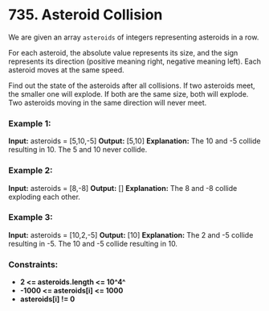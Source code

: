 # 735. Asteroid Collision

We are given an array `asteroids` of integers representing asteroids in a row.

For each asteroid, the absolute value represents its size, and the sign represents its direction (positive meaning right, negative meaning left). Each asteroid moves at the same speed.

Find out the state of the asteroids after all collisions. If two asteroids meet, the smaller one will explode. If both are the same size, both will explode. Two asteroids moving in the same direction will never meet.


### Example 1:
**Input:** asteroids = [5,10,-5]
**Output:** [5,10]
**Explanation:** The 10 and -5 collide resulting in 10. The 5 and 10 never collide.

### Example 2:
**Input:** asteroids = [8,-8]
**Output:** []
**Explanation:** The 8 and -8 collide exploding each other.

### Example 3:
**Input:** asteroids = [10,2,-5]
**Output:** [10]
**Explanation:** The 2 and -5 collide resulting in -5. The 10 and -5 collide resulting in 10.
 

### Constraints:
- **2 <= asteroids.length <= 10^4^**
- **-1000 <= asteroids[i] <= 1000**
- **asteroids[i] != 0**
